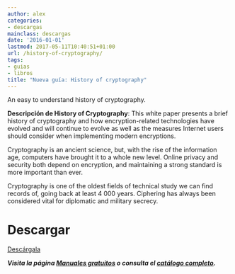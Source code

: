 ```yaml
---
author: alex
categories:
- descargas
mainclass: descargas
date: '2016-01-01'
lastmod: 2017-05-11T10:40:51+01:00
url: /history-of-cryptography/
tags:
- guias
- libros
title: "Nueva guía: History of cryptography"
---
```


<figure>
    <amp-img sizes="(min-width: 178px) 178px, 100vw" on="tap:lightbox1" role="button" tabindex="0" layout="responsive" src="/img/2014/04/History-of-Cryptograpy.jpg" alt="History of Cryptography" width="178px" height="229px" />
</figure>

An easy to understand history of cryptography.

**Descripción de History of Cryptography**: This white paper presents a brief history of cryptography and how encryption-related technologies have evolved and will continue to evolve as well as the measures Internet users should consider when implementing modern encryptions.

Cryptography is an ancient science, but, with the rise of the information age, computers have brought it to a whole new level. Online privacy and security both depend on encryption, and maintaining a strong standard is more important than ever.

Cryptography is one of the oldest fields of technical study we can find records of, going back at least 4 000 years. Ciphering has always been considered vital for diplomatic and military secrecy.

# Descargar

<div class="button-post">
    <a href="http://elbauldelprogramador.tradepub.com/free/w_thaw18" target="_blank" class="wi-button style-3">Descárgala<i class="icon-download icon-2x"></i></a>
</div>

***Visita la página [Manuales gratuitos][2] o consulta el [catálogo completo][3].***

 [2]: https://elbauldelprogramador.com/manuales-gratuitos/
 [3]: http://elbauldelprogramador.tradepub.com/category/information-technology/1207/ "Catálogo completo de Guías gratuítas "
